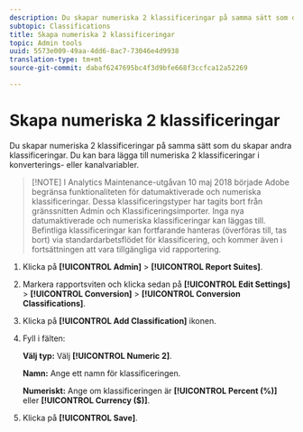 ```yaml
---
description: Du skapar numeriska 2 klassificeringar på samma sätt som du skapar andra klassificeringar. Du kan bara lägga till numeriska 2 klassificeringar i konverterings- eller kanalvariabler.
subtopic: Classifications
title: Skapa numeriska 2 klassificeringar
topic: Admin tools
uuid: 5573e009-49aa-4dd6-8ac7-73046e4d9938
translation-type: tm+mt
source-git-commit: dabaf6247695bc4f3d9bfe668f3ccfca12a52269

---
```



# Skapa numeriska 2 klassificeringar

Du skapar numeriska 2 klassificeringar på samma sätt som du skapar andra klassificeringar. Du kan bara lägga till numeriska 2 klassificeringar i konverterings- eller kanalvariabler.

>[!NOTE] I Analytics Maintenance-utgåvan 10 maj 2018 började Adobe begränsa funktionaliteten för datumaktiverade och numeriska klassificeringar. Dessa klassificeringstyper har tagits bort från gränssnitten Admin och Klassificeringsimporter. Inga nya datumaktiverade och numeriska klassificeringar kan läggas till. Befintliga klassificeringar kan fortfarande hanteras (överföras till, tas bort) via standardarbetsflödet för klassificering, och kommer även i fortsättningen att vara tillgängliga vid rapportering.

1. Klicka på **[!UICONTROL Admin]** > **[!UICONTROL Report Suites]**.
1. Markera rapportsviten och klicka sedan på **[!UICONTROL Edit Settings]** > **[!UICONTROL Conversion]** > **[!UICONTROL Conversion Classifications]**.
1. Klicka på **[!UICONTROL Add Classification]** ikonen.
1. Fyll i fälten:

   **Välj typ:** Välj **[!UICONTROL Numeric 2]**.

   **Namn:** Ange ett namn för klassificeringen.

   **Numeriskt:** Ange om klassificeringen är **[!UICONTROL Percent (%)]** eller **[!UICONTROL Currency ($)]**.

1. Klicka på **[!UICONTROL Save]**.
